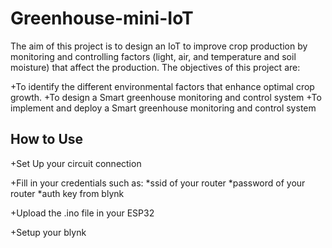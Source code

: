 # Greenhouse-mini-IoT

The aim of this project is to design an IoT to improve crop production by monitoring and controlling factors (light, air, and temperature and soil moisture) that affect the production. The objectives of this project are:

+To identify the different environmental factors that enhance optimal crop growth.
+To design a Smart greenhouse monitoring and control system
+To implement and deploy a Smart greenhouse monitoring and control system

## How to Use

+Set Up your circuit connection

+Fill in your credentials such as:
  *ssid of your router
  *password of your router
  *auth key from blynk
  
+Upload the .ino file in your ESP32

+Setup your blynk






